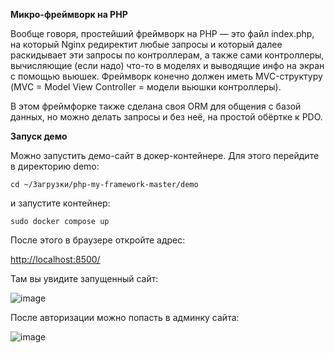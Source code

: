 **Микро-фреймворк на PHP**

Вообще говоря, простейший фреймворк на PHP — это файл index.php, на который Nginx редиректит любые запросы и который далее раскидывает эти запросы по контроллерам, а также сами контроллеры, вычисляющие (если надо) что-то в моделях и выводящие инфо на экран с помощью вьюшек. Фреймворк конечно должен иметь MVC-структуру (MVC = Model View Controller = модели вьюшки контроллеры).

В этом фреймфорке также сделана своя ORM для общения с базой данных, но можно делать запросы и без неё, на простой обёртке к PDO.

**Запуск демо**

Можно запустить демо-сайт в докер-контейнере. Для этого перейдите в директорию demo:

`cd ~/Загрузки/php-my-framework-master/demo`

и запустите контейнер:

`sudo docker compose up`

После этого в браузере откройте адрес:

[http://localhost:8500/](http://localhost:8500/)

Там вы увидите запущенный сайт:

![image](https://github.com/dmitrysurnin/php-my-framework/assets/2225884/6e2678fc-cce6-4a29-ae9e-e16761399904)

После авторизации можно попасть в админку сайта:

![image](https://github.com/dmitrysurnin/php-my-framework/assets/2225884/9cd7bfdb-9464-4621-bc31-60e0080e346f)

